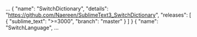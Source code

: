 ...
                {
                       "name": "SwitchDictionary",
                       "details": "https://github.com/Naereen/SublimeText3_SwitchDictionary",
                       "releases": [
                               {
                                       "sublime_text": ">=3000",
                                       "branch": "master"
                               }
                       ]
               }
               {
                         "name": "SwitchLanguage",
...
